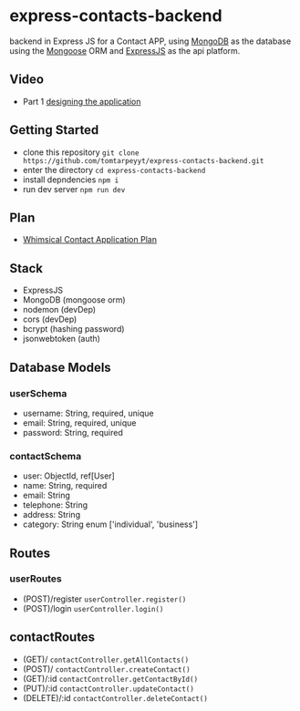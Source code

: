 # express-contacts-backend
backend in Express JS for a Contact APP, using [MongoDB](https://www.mongodb.com/) as the database using the [Mongoose](https://mongoosejs.com/) ORM and [ExpressJS](https://expressjs.com/) as the api platform.

## Video
- Part 1 [designing the application](https://youtu.be/eJ_xe15fKRg)

## Getting Started
- clone this repository `git clone https://github.com/tomtarpeyyt/express-contacts-backend.git`
- enter the directory `cd express-contacts-backend`
- install depndencies `npm i`
- run dev server `npm run dev`

## Plan
- [Whimsical Contact Application Plan](https://whimsical.com/contact-application-plan-KAB8sMXVb1vFdiHf3GyJBF)

## Stack
- ExpressJS
- MongoDB (mongoose orm)
- nodemon (devDep)
- cors (devDep)
- bcrypt (hashing password)
- jsonwebtoken (auth)

## Database Models

### userSchema
- username: String, required, unique
- email: String, required, unique
- password: String, required

### contactSchema
- user: ObjectId, ref[User]
- name: String, required
- email: String
- telephone: String
- address: String
- category: String enum ['individual', 'business']

## Routes

### userRoutes
- (POST)/register `userController.register()`
- (POST)/login  `userController.login()`

## contactRoutes
- (GET)/ `contactController.getAllContacts()`
- (POST)/ `contactController.createContact()`
- (GET)/:id `contactController.getContactById()`
- (PUT)/:id `contactController.updateContact()`
- (DELETE)/:id `contactController.deleteContact()`

